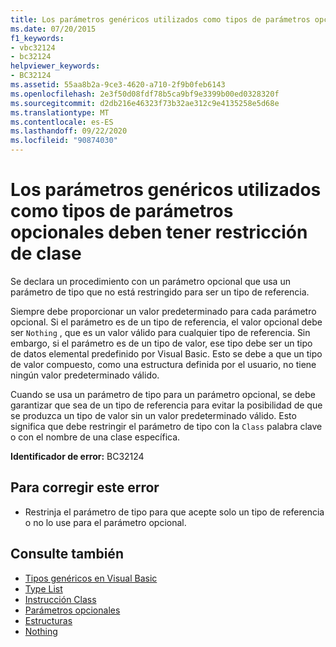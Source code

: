 ```yaml
---
title: Los parámetros genéricos utilizados como tipos de parámetros opcionales deben tener restricción de clase
ms.date: 07/20/2015
f1_keywords:
- vbc32124
- bc32124
helpviewer_keywords:
- BC32124
ms.assetid: 55aa8b2a-9ce3-4620-a710-2f9b0feb6143
ms.openlocfilehash: 2e3f50d08fdf78b5ca9bf9e3399b00ed0328320f
ms.sourcegitcommit: d2db216e46323f73b32ae312c9e4135258e5d68e
ms.translationtype: MT
ms.contentlocale: es-ES
ms.lasthandoff: 09/22/2020
ms.locfileid: "90874030"
---
```

# <a name="generic-parameters-used-as-optional-parameter-types-must-be-class-constrained"></a>Los parámetros genéricos utilizados como tipos de parámetros opcionales deben tener restricción de clase

Se declara un procedimiento con un parámetro opcional que usa un parámetro de tipo que no está restringido para ser un tipo de referencia.  
  
 Siempre debe proporcionar un valor predeterminado para cada parámetro opcional. Si el parámetro es de un tipo de referencia, el valor opcional debe ser `Nothing` , que es un valor válido para cualquier tipo de referencia. Sin embargo, si el parámetro es de un tipo de valor, ese tipo debe ser un tipo de datos elemental predefinido por Visual Basic. Esto se debe a que un tipo de valor compuesto, como una estructura definida por el usuario, no tiene ningún valor predeterminado válido.  
  
 Cuando se usa un parámetro de tipo para un parámetro opcional, se debe garantizar que sea de un tipo de referencia para evitar la posibilidad de que se produzca un tipo de valor sin un valor predeterminado válido. Esto significa que debe restringir el parámetro de tipo con la `Class` palabra clave o con el nombre de una clase específica.  
  
 **Identificador de error:** BC32124  
  
## <a name="to-correct-this-error"></a>Para corregir este error  
  
- Restrinja el parámetro de tipo para que acepte solo un tipo de referencia o no lo use para el parámetro opcional.  
  
## <a name="see-also"></a>Consulte también

- [Tipos genéricos en Visual Basic](../../programming-guide/language-features/data-types/generic-types.md)
- [Type List](../statements/type-list.md)
- [Instrucción Class](../statements/class-statement.md)
- [Parámetros opcionales](../../programming-guide/language-features/procedures/optional-parameters.md)
- [Estructuras](../../programming-guide/language-features/data-types/structures.md)
- [Nothing](../nothing.md)
